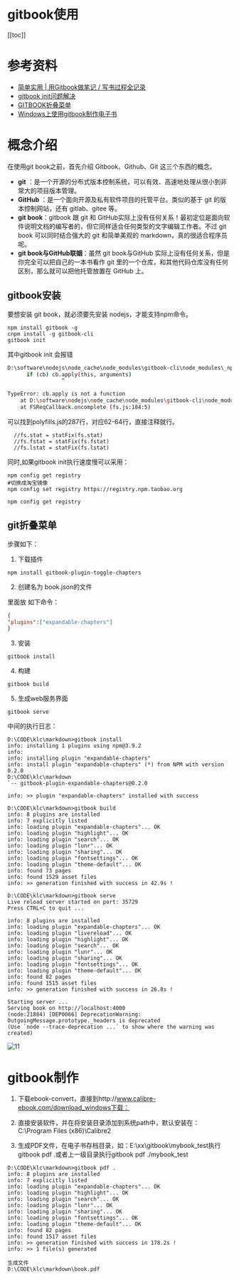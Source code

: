 # gitbook使用

[[toc]]

# 参考资料

* [简单实用 | 用Gitbook做笔记 / 写书过程全记录](https://blog.csdn.net/weixin_41024483/article/details/100090621)
* [gitbook init问题解决](https://blog.csdn.net/weixin_42349568/article/details/108414441)
* [GITBOOK折叠菜单](https://www.freesion.com/article/8160301349/)
* [Windows上使用gitbook制作电子书](https://blog.csdn.net/zl1zl2zl3/article/details/71123902)

# 概念介绍

在使用git book之前，首先介绍 Gitbook、Github、Git 这三个东西的概念。

- **git** ：是一个开源的分布式版本控制系统，可以有效、高速地处理从很小到非常大的项目版本管理。
- **GitHub** ：是一个面向开源及私有软件项目的托管平台。类似的基于 git 的版本控制网站，还有 gitlab、gitee 等。
- **git book**：gitbook 跟 git 和 GitHub实际上没有任何关系！最初定位是面向软件说明文档的编写者的，但它同样适合任何类型的文字编辑工作者。不过 git book 可以同时结合强大的 git 和简单美观的 markdown，真的很适合程序员呢。
- **git book与GitHub联姻**：虽然 git book与GitHub 实际上没有任何关系，但是你完全可以把自己的一本书看作 git 里的一个仓库，和其他代码仓库没有任何区别，那么就可以把他托管放置在 GitHub 上。

## gitbook安装

要想安装 git book，就必须要先安装 nodejs，才能支持npm命令。

```
npm install gitbook -g
cnpm install -g gitbook-cli
gitbook init
```

其中gitbook init 会报错

```bash
D:\software\nodejs\node_cache\node_modules\gitbook-cli\node_modules\_npm@5.1.0@npm\node_modules\graceful-fs\polyfills.js:287
      if (cb) cb.apply(this, arguments)
                 ^

TypeError: cb.apply is not a function
    at D:\software\nodejs\node_cache\node_modules\gitbook-cli\node_modules\_npm@5.1.0@npm\node_modules\graceful-fs\polyfills.js:287:18
    at FSReqCallback.oncomplete (fs.js:184:5)
```



可以找到polyfills.js的287行，对应62-64行，直接注释就行。

```
  //fs.stat = statFix(fs.stat)
  //fs.fstat = statFix(fs.fstat)
  //fs.lstat = statFix(fs.lstat)
```

同时,如果gitbook init执行速度慢可以采用：

```
npm config get registry
#切换成淘宝镜像
npm config set registry https://registry.npm.taobao.org

npm config get registry
```



## git折叠菜单

步骤如下：

1. 下载插件

```
npm install gitbook-plugin-toggle-chapters 
```

2. 创建名为 book.json的文件

里面放 如下命令：

```json
{
"plugins":["expandable-chapters"]
}
```

3. 安装

```
gitbook install
```

4. 构建

```
gitbook build 
```

5. 生成web服务界面

```
gitbook serve
```

中间的执行日志：

```
D:\CODE\klc\markdown>gitbook install
info: installing 1 plugins using npm@3.9.2
info:
info: installing plugin "expandable-chapters"
info: install plugin "expandable-chapters" (*) from NPM with version 0.2.0
D:\CODE\klc\markdown
`-- gitbook-plugin-expandable-chapters@0.2.0

info: >> plugin "expandable-chapters" installed with success

D:\CODE\klc\markdown>gitbook build
info: 8 plugins are installed
info: 7 explicitly listed
info: loading plugin "expandable-chapters"... OK
info: loading plugin "highlight"... OK
info: loading plugin "search"... OK
info: loading plugin "lunr"... OK
info: loading plugin "sharing"... OK
info: loading plugin "fontsettings"... OK
info: loading plugin "theme-default"... OK
info: found 73 pages
info: found 1529 asset files
info: >> generation finished with success in 42.9s !

D:\CODE\klc\markdown>gitbook serve
Live reload server started on port: 35729
Press CTRL+C to quit ...

info: 8 plugins are installed
info: loading plugin "expandable-chapters"... OK
info: loading plugin "livereload"... OK
info: loading plugin "highlight"... OK
info: loading plugin "search"... OK
info: loading plugin "lunr"... OK
info: loading plugin "sharing"... OK
info: loading plugin "fontsettings"... OK
info: loading plugin "theme-default"... OK
info: found 82 pages
info: found 1515 asset files
info: >> generation finished with success in 26.8s !

Starting server ...
Serving book on http://localhost:4000
(node:21884) [DEP0066] DeprecationWarning: OutgoingMessage.prototype._headers is deprecated
(Use `node --trace-deprecation ...` to show where the warning was created)

```

![11](/_images/project/practice/tools/gitbook/生成web界面.png)

# gitbook制作

1. 下载ebook-convert，直接到http://www.calibre-ebook.com/download_windows下载：
2. 直接安装软件，并在将安装目录添加到系统path中，默认安装在：C:\Program Files (x86)\Calibre2

3. 生成PDF文件，在电子书存档目录，如：E:\xx\gitbook\mybook_test执行 gitbook pdf .或者上一级目录执行gitbook pdf ./mybook_test

```
D:\CODE\klc\markdown>gitbook pdf .
info: 8 plugins are installed
info: 7 explicitly listed
info: loading plugin "expandable-chapters"... OK
info: loading plugin "highlight"... OK
info: loading plugin "search"... OK
info: loading plugin "lunr"... OK
info: loading plugin "sharing"... OK
info: loading plugin "fontsettings"... OK
info: loading plugin "theme-default"... OK
info: found 82 pages
info: found 1517 asset files
info: >> generation finished with success in 178.2s !
info: >> 1 file(s) generated

生成文件
D:\CODE\klc\markdown\book.pdf
```


